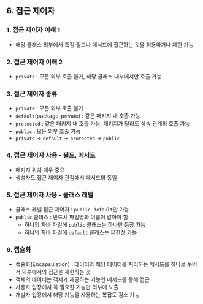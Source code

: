 ## 6. 접근 제어자

### 1. 접근 제어자 이해 1
- 해당 클래스 외부에서 특정 필드나 메서드에 접근하는 것을 혀용하거나 제한 가능

### 2. 접근 제어자 이해 2
- `private` : 모든 외부 호출 불가, 해당 클래스 내부에서만 호출 가능

### 3. 접근 제어자 종류
- `private` : 모든 외부 호출 불가
- `default`(package-private) : 같은 패키지 내 호출 가능
- `protected` : 같은 패키지 내 호출 가능, 패키지가 달라도 상속 관계의 호출 가능
- `public` : 모든 외부 호출 가능
- `private` -> `default` -> `protected` -> `public`

### 4. 접근 제어자 사용 - 필드, 메서드
- 패키지 위치 매우 중요
- 생성자도 접근 제어자 관점에서 메서드와 동일

### 5. 접근 제어자 사용 - 클래스 레벨
- 클래스 레벨 접근 제어자 : `public`, `default`만 가능
- `public` 클래스 : 반드시 파일명과 이름이 같아야 함
  - 하나의 자바 파일에 `public` 클래스는 하나만 등장 가능
  - 하나의 자바 파일에 `default` 클래스는 무한정 가능

### 6. 캡슐화
- 캡슐화(Encapsulation) : 데이터와 해당 데이터를 처리하는 메서드를 하나로 묶어서 외부에서의 접근을 제한하는 것
- 객체의 데이터는 객체가 제공하는 기능인 메서드를 통해 접근
- 사용자 입장에서 꼭 필요한 기능만 외부에 노출
- 개발자 입장에서 해당 기능을 사용하는 복잡도 감소 가능
